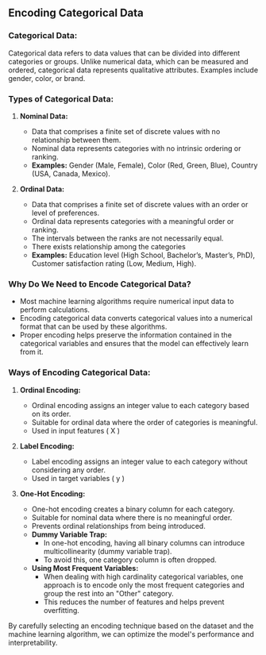 ## Encoding Categorical Data

### **Categorical Data:**  
Categorical data refers to data values that can be divided into different categories or groups. Unlike numerical data, which can be measured and ordered, categorical data represents qualitative attributes. Examples include gender, color, or brand.

### **Types of Categorical Data:**

1. **Nominal Data:**
    - Data that comprises a finite set of discrete values with no relationship between them.
   - Nominal data represents categories with no intrinsic ordering or ranking.
   - **Examples:** Gender (Male, Female), Color (Red, Green, Blue), Country (USA, Canada, Mexico).

2. **Ordinal Data:**
   - Data that comprises a finite set of discrete values with an order or level of preferences. 
   - Ordinal data represents categories with a meaningful order or ranking.
   - The intervals between the ranks are not necessarily equal.
   - There exists relationship among the categories
   - **Examples:** Education level (High School, Bachelor’s, Master’s, PhD), Customer satisfaction rating (Low, Medium, High).

### **Why Do We Need to Encode Categorical Data?**
- Most machine learning algorithms require numerical input data to perform calculations.
- Encoding categorical data converts categorical values into a numerical format that can be used by these algorithms.
- Proper encoding helps preserve the information contained in the categorical variables and ensures that the model can effectively learn from it.

### **Ways of Encoding Categorical Data:**

1. **Ordinal Encoding:**
   - Ordinal encoding assigns an integer value to each category based on its order.
   - Suitable for ordinal data where the order of categories is meaningful.
   - Used in input features ( X )

2. **Label Encoding:**
   - Label encoding assigns an integer value to each category without considering any order.
   - Used in target variables ( y )

3. **One-Hot Encoding:**
   - One-hot encoding creates a binary column for each category.
   - Suitable for nominal data where there is no meaningful order.
   - Prevents ordinal relationships from being introduced.
   - **Dummy Variable Trap:**
        - In one-hot encoding, having all binary columns can introduce multicollinearity (dummy variable trap).
        - To avoid this, one category column is often dropped.
    - **Using Most Frequent Variables:**
        - When dealing with high cardinality categorical variables, one approach is to encode only the most frequent categories and group the rest into an "Other" category.
        - This reduces the number of features and helps prevent overfitting.

By carefully selecting an encoding technique based on the dataset and the machine learning algorithm, we can optimize the model's performance and interpretability.